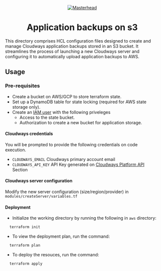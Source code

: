 <div align="center">
<a href="https://aws.amazon.com/"><img src="https://qiita-user-contents.imgix.net/https%3A%2F%2Fqiita-image-store.s3.amazonaws.com%2F0%2F117479%2Fd45582b9-b95d-732b-ec18-77c79a5bb143.jpeg?ixlib=rb-4.0.0&auto=format&gif-q=60&q=75&s=5f69f4159c6eb8928cbc2bdaa40d0307" alt="Masterhead"></a>
</div>

<h1 align="center"> Application backups on s3</h1>


This directory comprises HCL configuration files designed to create and manage Cloudways application backups stored in an S3 bucket. It streamlines the process of launching a new Cloudways server and configuring it to automatically upload application backups to AWS.
## Usage

### Pre-requisites
* Create a bucket on AWS/GCP to store terraform state.
* Set up a DynamoDB table for state locking (required for AWS state storage only).
* Create an [IAM user](https://docs.aws.amazon.com/IAM/latest/UserGuide/id_users_create.html) with the following priveleges 
    * Access to the state bucket.
    * Authorization to create a new bucket for application storage.

#### Cloudways credentials
You will be prompted to provide the following credentials on code execution.
* `CLOUDWAYS_EMAIL` Cloudways primary account email
* `CLOUDWAYS_API_KEY` API Key generated on [Cloudways Platform API](https://support.cloudways.com/en/articles/5136065-how-to-use-the-cloudways-api) Section

#### Cloudways server configuration
Modify the new server configuration (size/region/provider) in `modules/createServer/variables.tf`

#### Deployment

* Initialize the working directory by running the following in `aws` directory:

```bash
  terraform init
```
* To view the deployment plan, run the command:
```bash
  terraform plan
```
* To deploy the resouces, run the command:
```bash
  terraform apply
```